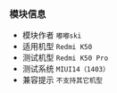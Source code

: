 
### 模块信息
- 模块作者 `嘟嘟ski`
- 适用机型 `Redmi K50`
- 测试机型 `Redmi K50 Pro`
- 测试系统 `MIUI14（1403）`
- 兼容提示 `不支持其它机型`

